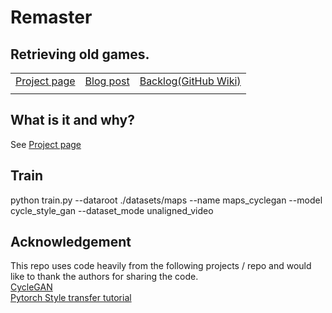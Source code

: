 # Remaster
## Retrieving old games.

||||
|-|-|-|
|[Project page](https://github.com/tobyclh/Remaster)  |[Blog post](https://sites.google.com/view/tobyclh/projects/post_remaster)  |[Backlog(GitHub Wiki)](https://github.com/tobyclh/Remaster/wiki)|
||||

## What is it and why?
See [Project page](https://github.com/tobyclh/Remaster)

## Train
python train.py --dataroot ./datasets/maps --name maps_cyclegan --model cycle_style_gan --dataset_mode unaligned_video



## Acknowledgement
This repo uses code heavily from the following projects / repo and would like to thank the authors for sharing the code.  
[CycleGAN](https://github.com/junyanz/pytorch-CycleGAN-and-pix2pix)  
[Pytorch Style transfer tutorial](https://pytorch.org/tutorials/advanced/neural_style_tutorial.html)
